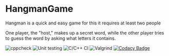 # HangmanGame

Hangman is a quick and easy game for this it requires at least two people 

One player, the "host," makes up a secret word, while the other player tries to guess the word by asking what letters it contains.

![cppcheck](https://github.com/stepin104865/HangmanGame/workflows/cppcheck/badge.svg)           ![Unit testing](https://github.com/stepin104865/HangmanGame/workflows/Unit%20testing/badge.svg)              ![C/C++ CI](https://github.com/stepin104865/HangmanGame/workflows/C/C++%20CI/badge.svg)                   ![Valgrind](https://github.com/stepin104865/HangmanGame/workflows/Valgrind/badge.svg)
[![Codacy Badge](https://app.codacy.com/project/badge/Grade/90942b994ae54cd297ed7716dc3d2204)](https://www.codacy.com/gh/stepin104865/HangmanGame/dashboard?utm_source=github.com&amp;utm_medium=referral&amp;utm_content=stepin104865/HangmanGame&amp;utm_campaign=Badge_Grade)
